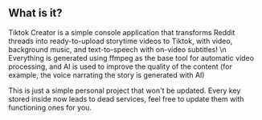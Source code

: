 ## What is it?

Tiktok Creator is a simple console application that transforms Reddit threads into ready-to-upload storytime videos to Tiktok, with video, background music, and text-to-speech with on-video subtitles! \n
Everything is generated using ffmpeg as the base tool for automatic video processing, and AI is used to improve the quality of the content (for example, the voice narrating the story is generated with AI)

This is just a simple personal project that won't be updated. Every key stored inside now leads to dead services, feel free to update them with functioning ones for you.
